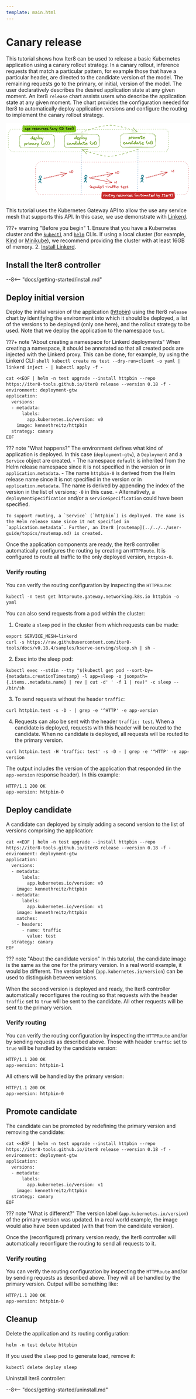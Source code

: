 ```yaml
---
template: main.html
---
```


# Canary release

This tutorial shows how Iter8 can be used to release a basic Kubernetes application using a canary rollout strategy. 
In a canary rollout, inference requests that match a particular pattern, for example those that have a particular header, are directed to the candidate version of the model. 
The remaining requests go to the primary, or initial, version of the model.
The user declaratively describes the desired application state at any given moment. 
An Iter8 `release` chart assists users who describe the application state at any given moment. 
The chart provides the configuration needed for Iter8 to automatically deploy application versions and configure the routing to implement the canary rollout strategy.

![Canary rollout](../../images/canary.png)

This tutorial uses the Kubernetes Gateway API to allow the use any service mesh that supports this API. In this case, we use demonstrate with [Linkerd](https://linkerd.io/).

???+ warning "Before you begin"
    1. Ensure that you have a Kubernetes cluster and the [`kubectl`](https://kubernetes.io/docs/reference/kubectl/) and [`helm`](https://helm.sh/) CLIs. If using a local cluster (for example, [Kind](https://kind.sigs.k8s.io/) or [Minikube](https://minikube.sigs.k8s.io/docs/)), we recommend providing the cluster with at least 16GB of memory.
    2. [Install Linkerd](https://linkerd.io/2.14/getting-started/).

## Install the Iter8 controller

--8<-- "docs/getting-started/install.md"

## Deploy initial version

Deploy the initial version of the application ([httpbin](https://httpbin.org/)) using the Iter8 `release` chart by identifying the environment into which it should be deployed, a list of the versions to be deployed (only one here), and the rollout strategy to be used. Note that we deploy the application to the namespace `test`. 

???+ note "About creating a namespace for Linkerd deployments"
    When creating a namespace, it should be annotated so that all created pods are injected with the Linkerd proxy. This can be done, for example, by using the Linkerd CLI:
    ```shell
    kubectl create ns test --dry-run=client -o yaml | linkerd inject - | kubectl apply -f -
    ```

```shell
cat <<EOF | helm -n test upgrade --install httpbin --repo https://iter8-tools.github.io/iter8 release --version 0.18 -f -
environment: deployment-gtw
application: 
  versions:
  - metadata:
      labels:
        app.kubernetes.io/version: v0
    image: kennethreitz/httpbin
  strategy: canary
EOF
```

??? note "What happens?"
    The environment defines what kind of application is deployed. In this case (`deployment-gtw`), a `Deployment` and a `Service` object are created.
        - The namespace `default` is inherited from the Helm release namespace since it is not specified in the version or in `application.metadata`.
        - The name `httpbin-0` is derived from the Helm release name since it is not specified in the version or in `application.metadata`. The name is derived by appending the index of the version in the list of versions; `-0` in this case.
        - Alternatively, a `deploymentSpecification` and/or a `serviceSpecification` could have been specified.

    To support routing, a `Service` (`httpbin`) is deployed. The name is the Helm release name since it not specified in `application.metadata`. Further, an Iter8 [routemap](../../../user-guide/topics/routemap.md) is created.

Once the application components are ready, the Iter8 controller automatically configures the routing by creating an `HTTPRoute`. It is configured to route all traffic to the only deployed version, `httpbin-0`.

### Verify routing

You can verify the routing configuration by inspecting the `HTTPRoute`:

```shell
kubectl -n test get httproute.gateway.networking.k8s.io httpbin -o yaml
```

You can also send requests from a pod within the cluster:

1. Create a `sleep` pod in the cluster from which requests can be made:
```shell
export SERVICE_MESH=linkerd
curl -s https://raw.githubusercontent.com/iter8-tools/docs/v0.18.4/samples/kserve-serving/sleep.sh | sh -
```

2. Exec into the sleep pod:
```shell
kubectl exec --stdin --tty "$(kubectl get pod --sort-by={metadata.creationTimestamp} -l app=sleep -o jsonpath={.items..metadata.name} | rev | cut -d' ' -f 1 | rev)" -c sleep -- /bin/sh
```

3. To send requests without the header `traffic`:
```shell
curl httpbin.test -s -D - | grep -e '^HTTP' -e app-version
```

4. Requests can also be sent with the header `traffic: test`. When a candidate is deployed, requests with this header will be routed to the candidate. When no candidate is deployed, all requests will be routed to the primary version.
```shell
curl httpbin.test -H 'traffic: test' -s -D - | grep -e '^HTTP' -e app-version
```

The output includes the version of the application that responded (in the `app-version` response header). In this example:

```
HTTP/1.1 200 OK
app-version: httpbin-0
```

## Deploy candidate

A candidate can deployed by simply adding a second version to the list of versions comprising the application:

```shell
cat <<EOF | helm -n test upgrade --install httpbin --repo https://iter8-tools.github.io/iter8 release --version 0.18 -f -
environment: deployment-gtw
application: 
  versions:
  - metadata:
      labels:
        app.kubernetes.io/version: v0
    image: kennethreitz/httpbin
  - metadata:
      labels:
        app.kubernetes.io/version: v1
    image: kennethreitz/httpbin
    matches:
    - headers:
      - name: traffic
        value: test
  strategy: canary
EOF
```

??? note "About the candidate version"
    In this tutorial, the candidate image is the same as the one for the primary version. In a real world example, it would be different. The version label (`app.kubernetes.io/version`) can be used to distinguish between versions.

When the second version is deployed and ready, the Iter8 controller automatically reconfigures the routing so that requests with the header `traffic` set to `true` will be sent to the candidate. All other requests will be sent to the primary version.

### Verify routing

You can verify the routing configuration by inspecting the `HTTPRoute` and/or by sending requests as described above. Those with header `traffic` set to `true` will be handled by the candidate version:

```
HTTP/1.1 200 OK
app-version: httpbin-1
```

All others will be handled by the primary version:

```
HTTP/1.1 200 OK
app-version: httpbin-0
```

## Promote candidate

The candidate can be promoted by redefining the primary version and removing the candidate:

```shell
cat <<EOF | helm -n test upgrade --install httpbin --repo https://iter8-tools.github.io/iter8 release --version 0.18 -f -
environment: deployment-gtw
application: 
  versions:
  - metadata:
      labels:
        app.kubernetes.io/version: v1
    image: kennethreitz/httpbin
  strategy: canary
EOF
```

??? note "What is different?"
    The version label (`app.kubernetes.io/version`) of the primary version was updated. In a real world example, the image would also have been updated (with that from the candidate version).

Once the (reconfigured) primary version ready, the Iter8 controller will automatically reconfigure the routing to send all requests to it.

### Verify routing

You can verify the routing configuration by inspecting the `HTTPRoute` and/or by sending requests as described above. They will all be handled by the primary version. Output will be something like:

```
HTTP/1.1 200 OK
app-version: httpbin-0
```

## Cleanup

Delete the application and its routing configuration:

```shell
helm -n test delete httpbin
```

If you used the `sleep` pod to generate load, remove it:

```shell
kubectl delete deploy sleep
```

Uninstall Iter8 controller:

--8<-- "docs/getting-started/uninstall.md"
